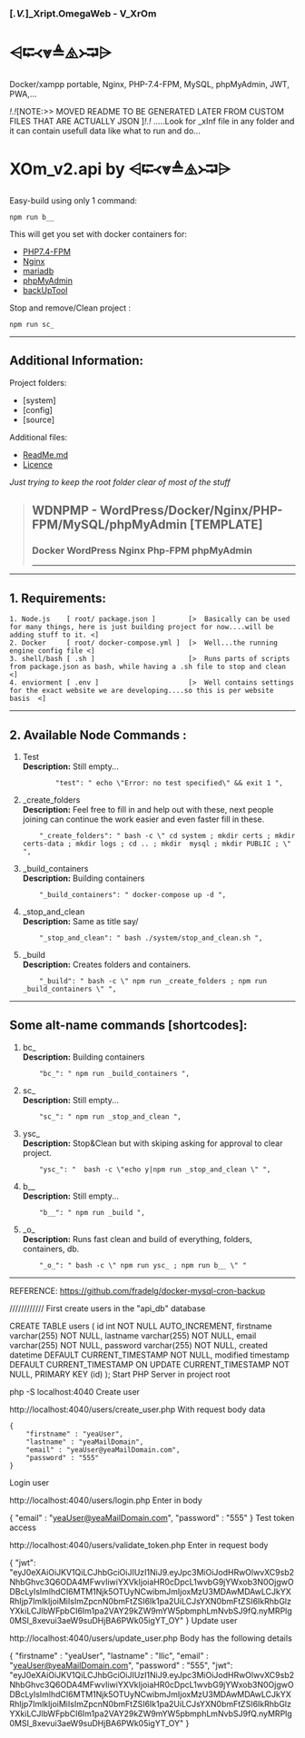 ### [_.V._]_Xript.OmegaWeb - V_XrOm
###   
# ⩤⮓᚜⩔≜⧌᚛⮒⩥ 

Docker/xampp portable, Nginx, PHP-7.4-FPM, MySQL, phpMyAdmin, JWT, PWA,...

_!.!_[NOTE:>> MOVED README TO BE GENERATED LATER FROM CUSTOM FILES THAT ARE ACTUALLY JSON ]_!.!_
.....Look for _xInf file in any folder and it can contain usefull data like what to run and do...




# XOm_v2.api    by ⩤⮓᚜⩔≜⧌᚛⮒⩥

Easy-build using only 1 command: 
    
    npm run b__  
    
This will get you set with docker containers for:
 - [PHP7.4-FPM](PHP7.4-FPM/)
 - [Nginx](https://www.nginx.com/)
 - [mariadb](https://mariadb.org/)
 - [phpMyAdmin](https://www.phpmyadmin.net/)
 - [backUpTool](https://github.com/fradelg/docker-mysql-cron-backup)
 
Stop and remove/Clean project :

    npm run sc_
    
---   
## Additional Information: 
   
Project folders:   
- [system]   
- [config]   
- [source]   

Additional files:   
- [ReadMe.md](https://github.com/MyUserNameIsMyUserName/XOmega.git/blob/main_index/system/README.md)   
- [Licence](https://github.com/MyUserNameIsMyUserName/XOmega.git/blob/main_index/system/LICENSE)   
    
_Just trying to keep the root folder clear of most of the stuff_ 




> ## **WDNPMP** - WordPress/Docker/Nginx/PHP-FPM/MySQL/phpMyAdmin [TEMPLATE]
>
> ### Docker WordPress Nginx Php-FPM phpMyAdmin
>
> ---

---

## 1. Requirements:

    1. Node.js    [ root/ package.json ]        [>  Basically can be used for many things, here is just building project for now....will be adding stuff to it. <]
    2. Docker     [ root/ docker-compose.yml ]  [>  Well...the running engine config file <]
    3. shell/bash [ .sh ]                       [>  Runs parts of scripts from package.json as bash, while having a .sh file to stop and clean  <]
    4. enviorment [ .env ]                      [>  Well contains settings for the exact website we are developing....so this is per website basis  <]

---

## 2. Available Node Commands :

1.  Test  
    **Description:** Still empty...

                "test": " echo \"Error: no test specified\" && exit 1 ",

2.  \_create_folders  
    **Description:** Feel free to fill in and help out with these, next people joining can continue the work easier and even faster fill in these.

            "_create_folders": " bash -c \" cd system ; mkdir certs ; mkdir certs-data ; mkdir logs ; cd .. ; mkdir  mysql ; mkdir PUBLIC ; \" ",

3.  \_build_containers  
    **Description:** Building containers

            "_build_containers": " docker-compose up -d ",

4.  \_stop_and_clean  
    **Description:** Same as title say/

            "_stop_and_clean": " bash ./system/stop_and_clean.sh ",

5.  \_build  
    **Description:** Creates folders and containers.

            "_build": " bash -c \" npm run _create_folders ; npm run _build_containers \" ",

---

## Some alt-name commands [shortcodes]:

1.  bc\_  
    **Description:** Building containers

            "bc_": " npm run _build_containers ",

2.  sc\_  
    **Description:** Still empty...

            "sc_": " npm run _stop_and_clean ",

3.  ysc\_  
    **Description:** Stop&Clean but with skiping asking for approval to clear project.

            "ysc_": "  bash -c \"echo y|npm run _stop_and_clean \" ",

4.  b\_\_  
    **Description:** Still empty...

            "b__": " npm run _build ",

5.  \_o\_  
    **Description:** Runs fast clean and build of everything, folders, containers, db.

            "_o_": " bash -c \" npm run ysc_ ; npm run b__ \" "

---



REFERENCE:
  https://github.com/fradelg/docker-mysql-cron-backup









////////////
First create users in the "api_db" database

CREATE TABLE users (
	id int NOT NULL AUTO_INCREMENT, 
	firstname varchar(255) NOT NULL,
	lastname varchar(255) NOT NULL, 
	email varchar(255) NOT NULL, 
	password varchar(255) NOT NULL, 
	created datetime  DEFAULT CURRENT_TIMESTAMP NOT NULL, 
	modified timestamp DEFAULT CURRENT_TIMESTAMP ON UPDATE CURRENT_TIMESTAMP NOT NULL,
	PRIMARY KEY (id)
);
Start PHP Server in project root

php -S localhost:4040
Create user

http://localhost:4040/users/create_user.php
With request body data

    {
        "firstname" : "yeaUser",
        "lastname" : "yeaMailDomain",
        "email" : "yeaUser@yeaMailDomain.com",
        "password" : "555"
    }
Login user

http://localhost:4040/users/login.php
Enter in body

{
"email" : "yeaUser@yeaMailDomain.com",
"password" : "555"
}
Test token access

http://localhost:4040/users/validate_token.php
Enter in request body

{
"jwt": "eyJ0eXAiOiJKV1QiLCJhbGciOiJIUzI1NiJ9.eyJpc3MiOiJodHRwOlwvXC9sb2NhbGhvc3Q6ODA4MFwvIiwiYXVkIjoiaHR0cDpcL1wvbG9jYWxob3N0OjgwODBcLyIsImlhdCI6MTM1Njk5OTUyNCwibmJmIjoxMzU3MDAwMDAwLCJkYXRhIjp7ImlkIjoiMiIsImZpcnN0bmFtZSI6Ik1pa2UiLCJsYXN0bmFtZSI6IkRhbGlzYXkiLCJlbWFpbCI6Im1pa2VAY29kZW9mYW5pbmphLmNvbSJ9fQ.nyMRPlg0MSI_8xevui3aeW9suDHjBA6PWk05igYT_OY"
}
Update user

http://localhost:4040/users/update_user.php
Body has the following details

{
    "firstname" : "yeaUser",
    "lastname" : "Ilic",
    "email" : "yeaUser@yeaMailDomain.com",
    "password" : "555",
	"jwt": "eyJ0eXAiOiJKV1QiLCJhbGciOiJIUzI1NiJ9.eyJpc3MiOiJodHRwOlwvXC9sb2NhbGhvc3Q6ODA4MFwvIiwiYXVkIjoiaHR0cDpcL1wvbG9jYWxob3N0OjgwODBcLyIsImlhdCI6MTM1Njk5OTUyNCwibmJmIjoxMzU3MDAwMDAwLCJkYXRhIjp7ImlkIjoiMiIsImZpcnN0bmFtZSI6Ik1pa2UiLCJsYXN0bmFtZSI6IkRhbGlzYXkiLCJlbWFpbCI6Im1pa2VAY29kZW9mYW5pbmphLmNvbSJ9fQ.nyMRPlg0MSI_8xevui3aeW9suDHjBA6PWk05igYT_OY"
}					
